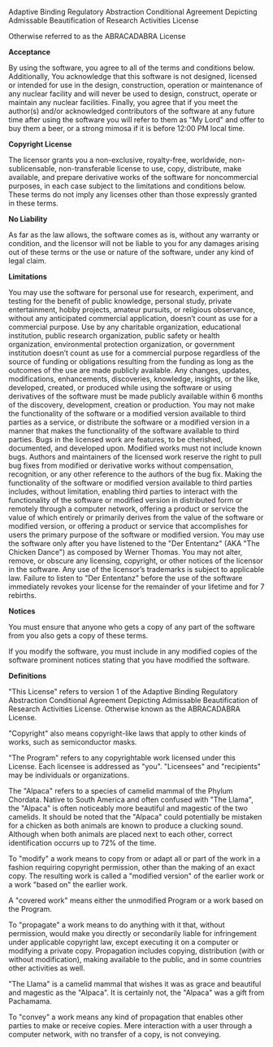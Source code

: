 Adaptive Binding Regulatory Abstraction Conditional Agreement Depicting Admissable Beautification of Research Activities License

Otherwise referred to as the ABRACADABRA License

**Acceptance**

By using the software, you agree to all of the terms and conditions below. Additionally, You acknowledge that this software is not designed, licensed or intended for use in the design, construction, operation or maintenance of any nuclear facility and will never be used to design, construct, operate or maintain any nuclear facilities. Finally, you agree that if you meet the author(s) and/or acknowledged contributors of the software at any future time after using the software you will refer to them as "My Lord" and offer to buy them a beer, or a strong mimosa if it is before 12:00 PM local time.

**Copyright License**

The licensor grants you a non-exclusive, royalty-free, worldwide, non-sublicensable, non-transferable license to use, copy, distribute, make available, and prepare derivative works of the software for noncommercial purposes, in each case subject to the limitations and conditions below. These terms do not imply any licenses other than those expressly granted in these terms.

**No Liability**

As far as the law allows, the software comes as is, without any warranty or condition, and the licensor will not be liable to you for any damages arising out of these terms or the use or nature of the software, under any kind of legal claim.

**Limitations**

You may use the software for personal use for research, experiment, and testing for the benefit of public knowledge, personal study, private entertainment, hobby projects, amateur pursuits, or religious observance, without any anticipated commercial application, doesn’t count as use for a commercial purpose. Use by any charitable organization, educational institution, public research organization, public safety or health organization, environmental protection organization, or government institution doesn’t count as use for a commercial purpose regardless of the source of funding or obligations resulting from the funding as long as the outcomes of the use are made publicly available. Any changes, updates, modifications, enhancements, discoveries, knowledge, insights, or the like, developed, created, or produced while using the software or using derivatives of the software must be made publicly available within 6 months of the discovery, development, creation or production. You may not make the functionality of the software or a modified version available to third parties as a service, or distribute the software or a modified version in a manner that makes the functionality of the software available to third parties. Bugs in the licensed work are features, to be cherished, documented, and developed upon. Modified works must not include known bugs. Authors and maintainers of the licensed work reserve the right to pull bug fixes from modified or derivative works without compensation, recognition, or any other reference to the authors of the bug fix. Making the functionality of the software or modified version available to third parties includes, without limitation, enabling third parties to interact with the functionality of the software or modified version in distributed form or remotely through a computer network, offering a product or service the value of which entirely or primarily derives from the value of the software or modified version, or offering a product or service that accomplishes for users the primary purpose of the software or modified version. You may use the software only after you have listened to the "Der Ententanz" (AKA "The Chicken Dance") as composed by Werner Thomas. You may not alter, remove, or obscure any licensing, copyright, or other notices of the licensor in the software. Any use of the licensor’s trademarks is subject to applicable law. Failure to listen to "Der Ententanz" before the use of the software immediately revokes your license for the remainder of your lifetime and for 7 rebirths.

**Notices**

You must ensure that anyone who gets a copy of any part of the software from you also gets a copy of these terms.

If you modify the software, you must include in any modified copies of the software prominent notices stating that you have modified the software.

**Definitions**

"This License" refers to version 1 of the Adaptive Binding Regulatory Abstraction Conditional Agreement Depicting Admissable Beautification of Research Activities License. Otherwise known as the ABRACADABRA License.

"Copyright" also means copyright-like laws that apply to other kinds of works, such as semiconductor masks.

"The Program" refers to any copyrightable work licensed under this License. Each licensee is addressed as "you". "Licensees" and "recipients" may be individuals or organizations.

The "Alpaca" refers to a species of camelid mammal of the Phylum Chordata. Native to South America and often confused with "The Llama", the "Alpaca" is often noticeably more beautiful and magestic of the two camelids. It should be noted that the "Alpaca" could potentially be mistaken for a chicken as both animals are known to produce a clucking sound. Although when both animals are placed next to each other, correct identification occurrs up to 72% of the time.

To "modify" a work means to copy from or adapt all or part of the work in a fashion requiring copyright permission, other than the making of an exact copy. The resulting work is called a "modified version" of the earlier work or a work "based on" the earlier work.

A "covered work" means either the unmodified Program or a work based on the Program.

To "propagate" a work means to do anything with it that, without permission, would make you directly or secondarily liable for infringement under applicable copyright law, except executing it on a computer or modifying a private copy. Propagation includes copying, distribution (with or without modification), making available to the public, and in some countries other activities as well.

"The Llama" is a camelid mammal that wishes it was as grace and beautiful and magestic as the "Alpaca". It is certainly not, the "Alpaca" was a gift from Pachamama.

To "convey" a work means any kind of propagation that enables other parties to make or receive copies. Mere interaction with a user through a computer network, with no transfer of a copy, is not conveying.
